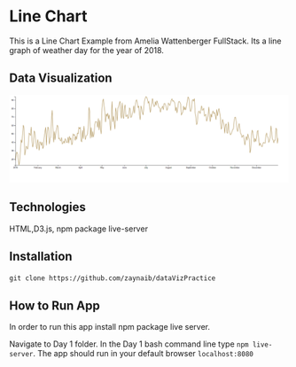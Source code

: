 
# Line Chart

This is a Line Chart Example from Amelia Wattenberger FullStack. Its a line graph of weather day for the year of 2018.

## Data Visualization

![Weather Line Graph](../images/weather_data2018.PNG)

## Technologies 

HTML,D3.js, npm package live-server


## Installation

`git clone https://github.com/zaynaib/dataVizPractice`

## How to Run App

In order to run this app install npm package live server.

Navigate to Day 1 folder. In the Day 1 bash command line type `npm live-server`.
The app should run in your default browser `localhost:8080`



